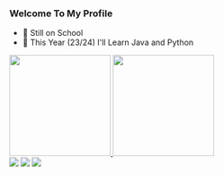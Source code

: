 ### Welcome To My Profile 


- 🔭 Still on School
- 🌱 This Year (23/24) I'll Learn Java and Python

<div>
<a href="https://linkfly.com/guttojss"> 
<img height="180em" src="https://github-readme-stats.vercel.app/api?username=guttojss&show_icons=true&theme=dracula"/>
<img height="180em" src="https://github-readme-stats.vercel.app/api/top-langs/?username=guttojss&layout=compact&langs_count=16&theme=dracula"/>
  </div>
<div>
  <a href="https://instagram.com/guttojss_tfg/" target="_blank"><img src="https://img.shields.io/badge/-Instagram-%23E4405F?style=for-the-badge&logo=instagram&logoColor=white" target="_blank"></a>
  <a href="https://www.twitch.tv/guttojss" target="_blank"><img src="https://img.shields.io/badge/Twitch-9146FF?style=for-the-badge&logo=twitch&logoColor=white" target="_blank"></a>
  <a href = "mailto:guttojsstfg@gmail.com"><img src="https://img.shields.io/badge/-Gmail-%23333?style=for-the-badge&logo=gmail&logoColor=white" target="_blank"></a>
</div>
